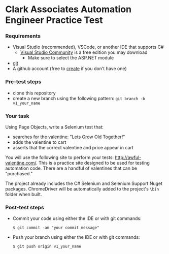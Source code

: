 # Clark Associates Automation Engineer Practice Test

### Requirements

* Visual Studio (recommended), VSCode, or another IDE that supports C#
    * [Visual Studio Community](https://visualstudio.microsoft.com/vs/community/) is a free edition you may download
        * Make sure to select the ASP.NET module
* [git](https://git-scm.com/downloads)
* A github account (free to [create](https://github.com/join?source=experiment-header-dropdowns-home) if you don't have one)

### Pre-test steps

* clone this repository
* create a new branch using the following pattern: `git branch -b v1_your_name`

### Your task

Using Page Objects, write a Selenium test that:

* searches for the valentine: "Lets Grow Old Together!"
* adds the valentine to cart
* asserts that the correct valentine and price appear in cart

You will use the following site to perform your tests: http://awful-valentine.com/. This is a practice site designed to be used for testing automation code. There are a handful of valentines that can be "purchased."

The project already includes the C# Selenium and Selenium Support Nuget packages. ChromeDriver will be automatically added to the project's `\bin` folder when built.

### Post-test steps

* Commit your code using either the IDE or with git commands:
    ```ssh
    $ git commit -am "your commit message"
    ```
* Push your branch using either the IDE or with git commands:
    ```ssh
    $ git push origin v1_your_name
    ```
